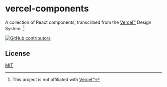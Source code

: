 # vercel-components

A collection of React components, transcribed from the [Vercel™](https://vercel.com) Design System. [^1]

[^1]: This project is not affiliated with [Vercel™](https://vercel.com)

[![GitHub contributors](https://img.shields.io/github/contributors/nikita/vercel-components)](https://github.com/nikita/vercel-components/graphs/contributors)

## License

[MIT](LICENSE)
